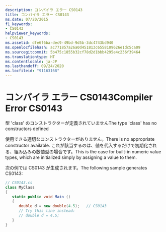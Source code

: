 ```yaml
---
description: コンパイラ エラー CS0143
title: コンパイラ エラー CS0143
ms.date: 07/20/2015
f1_keywords:
- CS0143
helpviewer_keywords:
- CS0143
ms.assetid: dfe6f6ba-dec9-49bd-9d5b-3dc4743bd940
ms.openlocfilehash: ac771857a26a0d451813c6558109626e1dc5ca09
ms.sourcegitcommit: 5b475c1855b32cf78d2d1bbb4295e4c236f39464
ms.translationtype: HT
ms.contentlocale: ja-JP
ms.lasthandoff: 09/24/2020
ms.locfileid: "91163168"
---
```

# <a name="compiler-error-cs0143"></a><span data-ttu-id="91edd-103">コンパイラ エラー CS0143</span><span class="sxs-lookup"><span data-stu-id="91edd-103">Compiler Error CS0143</span></span>

<span data-ttu-id="91edd-104">型 'class' のコンストラクターが定義されていません</span><span class="sxs-lookup"><span data-stu-id="91edd-104">The type 'class' has no constructors defined</span></span>  
  
 <span data-ttu-id="91edd-105">使用できる適切なコンストラクターがありません。</span><span class="sxs-lookup"><span data-stu-id="91edd-105">There is no appropriate constructor available.</span></span> <span data-ttu-id="91edd-106">これが該当するのは、値を代入するだけで初期化される、組み込みの数値型の場合です。</span><span class="sxs-lookup"><span data-stu-id="91edd-106">This is the case for built-in numeric value types, which are initialized simply by assigning a value to them.</span></span>  
  
 <span data-ttu-id="91edd-107">次の例では CS0143 が生成されます。</span><span class="sxs-lookup"><span data-stu-id="91edd-107">The following sample generates CS0143:</span></span>  
  
```csharp  
// CS0143.cs  
class MyClass  
{  
   static public void Main ()  
   {  
      double d = new double(4.5);   // CS0143  
      // Try this line instead:  
      // double d = 4.5;  
   }  
}  
```
